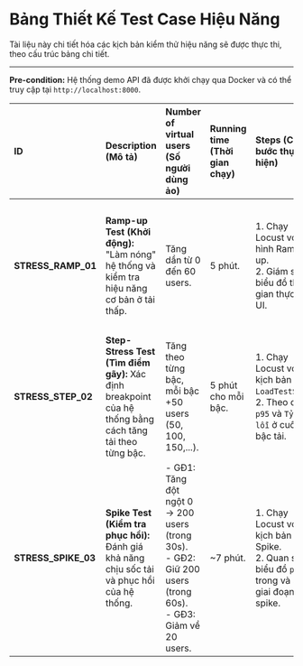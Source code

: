 # Bảng Thiết Kế Test Case Hiệu Năng

Tài liệu này chi tiết hóa các kịch bản kiểm thử hiệu năng sẽ được thực thi, theo cấu trúc bảng chi tiết.

---

**Pre-condition:** Hệ thống demo API đã được khởi chạy qua Docker và có thể truy cập tại `http://localhost:8000`.

| ID | Description (Mô tả) | Number of virtual users (Số người dùng ảo) | Running time (Thời gian chạy) | Steps (Các bước thực hiện) | Expected Result (Kết quả mong đợi) | Actual Result | Notes (Ghi chú) |
| :--- | :--- | :--- | :--- | :--- | :--- | :--- | :--- |
| **STRESS_RAMP_01** | **Ramp-up Test (Khởi động):** "Làm nóng" hệ thống và kiểm tra hiệu năng cơ bản ở tải thấp. | Tăng dần từ 0 đến 60 users. | 5 phút. | 1. Chạy Locust với cấu hình Ramp-up.<br>2. Giám sát biểu đồ thời gian thực trên UI. | - `p95 Response Time ≤ 800ms`.<br>- `Tỷ lệ lỗi < 1%`.<br>- Hệ thống hoạt động ổn định, không có lỗi bất thường. | (Để trống) | Locust |
| **STRESS_STEP_02** | **Step-Stress Test (Tìm điểm gãy):** Xác định breakpoint của hệ thống bằng cách tăng tải theo từng bậc. | Tăng theo từng bậc, mỗi bậc +50 users (50, 100, 150,...). | 5 phút cho mỗi bậc. | 1. Chạy Locust với kịch bản `LoadTestShape`.<br>2. Theo dõi `p95` và `Tỷ lệ lỗi` ở cuối mỗi bậc tải. | - Xác định được chính xác số Users/RPS mà tại đó `p95 > 800ms` hoặc `Tỷ lệ lỗi ≥ 1%`. Đây chính là breakpoint. | (Để trống) | Locust |
| **STRESS_SPIKE_03** | **Spike Test (Kiểm tra phục hồi):** Đánh giá khả năng chịu sốc tải và phục hồi của hệ thống. | - GĐ1: Tăng đột ngột 0 → 200 users (trong 30s).<br>- GĐ2: Giữ 200 users (trong 60s).<br>- GĐ3: Giảm về 20 users. | ~7 phút. | 1. Chạy Locust với kịch bản Spike.<br>2. Quan sát biểu đồ `p95` trong và sau giai đoạn spike. | - Hệ thống không sập (tỷ lệ lỗi < 50%) trong lúc spike.<br>- Thời gian phục hồi (p95 quay về < 800ms) phải dưới 60 giây sau khi tải giảm. | (Để trống) | Locust |